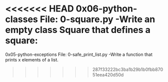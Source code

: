 <<<<<<< HEAD
0x06-python-classes
File: 0-square.py -Write an empty class Square that defines a square:
=======
0x05-python-exceptions
File: 0-safe_print_list.py -Write a function that prints x elements of a list.
>>>>>>> 287f33222bc3ba1b29b1b0fbb87051eea420d50d
